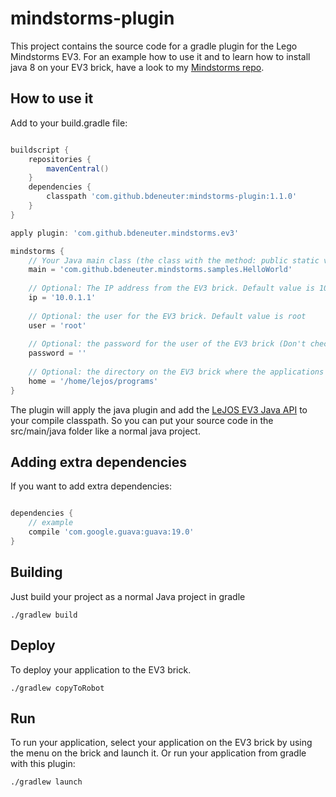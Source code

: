 # mindstorms-plugin

This project contains the source code for a gradle plugin for the Lego Mindstorms EV3.
For an example how to use it and to learn how to install java 8 on your EV3 brick, have a look to my [Mindstorms repo](https://github.com/bdeneuter/mindstorms).

## How to use it

Add to your build.gradle file:

```groovy

buildscript {
    repositories {
        mavenCentral()
    }
    dependencies {
        classpath 'com.github.bdeneuter:mindstorms-plugin:1.1.0'
    }
}

apply plugin: 'com.github.bdeneuter.mindstorms.ev3'

mindstorms {
    // Your Java main class (the class with the method: public static void main(String ... args))
    main = 'com.github.bdeneuter.mindstorms.samples.HelloWorld'
    
    // Optional: The IP address from the EV3 brick. Default value is 10.0.1.1
    ip = '10.0.1.1'
    
    // Optional: the user for the EV3 brick. Default value is root
    user = 'root'
    
    // Optional: the password for the user of the EV3 brick (Don't check in paswords in repositories! If you use a password, put it in the gradle.properties in your GRADLE_HOME and assign the variable to the password field. Default value is none
    password = ''
    
    // Optional: the directory on the EV3 brick where the applications will be stored. Default is /home/lejos/programs
    home = '/home/lejos/programs'
}

```

The plugin will apply the java plugin and add the [LeJOS EV3 Java API](http://www.lejos.org/ev3/docs/) to your compile classpath. So you can put your source code in the src/main/java folder like a normal java project.

## Adding extra dependencies

If you want to add extra dependencies:

```groovy

dependencies {
    // example
    compile 'com.google.guava:guava:19.0'
}

```

## Building

Just build your project as a normal Java project in gradle

```
./gradlew build
```

## Deploy

To deploy your application to the EV3 brick.

```
./gradlew copyToRobot
```

## Run

To run your application, select your application on the EV3 brick by using the menu on the brick and launch it.
Or run your application from gradle with this plugin:

```
./gradlew launch
```
